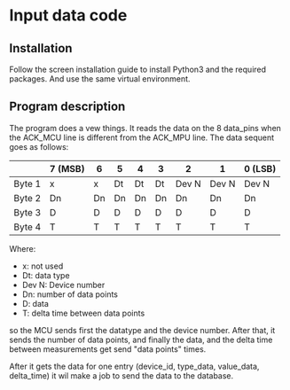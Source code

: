# Input data code

## Installation

Follow the screen installation guide to install Python3 and the required packages. And use the same virtual environment.

## Program description

The program does a vew things. It reads the data on the 8 data_pins when the ACK_MCU line is different from the ACK_MPU line. The data sequent goes as follows:

|        | 7 (MSB) | 6  | 5  | 4  | 3  | 2     | 1     | 0 (LSB) |
|--------|---------|----|----|----|----|-------|-------|---------|
| Byte 1 | x       | x  | Dt | Dt | Dt | Dev N | Dev N | Dev N   |
| Byte 2 | Dn      | Dn | Dn | Dn | Dn | Dn    | Dn    | Dn      |
| Byte 3 | D       | D  | D  | D  | D  | D     | D     | D       |
| Byte 4 | T       | T  | T  | T  | T  | T     | T     | T       |

Where:
- x: not used
- Dt: data type
- Dev N: Device number
- Dn: number of data points
- D: data
- T: delta time between data points

so the MCU sends first the datatype and the device number. After that, it sends the number of data points, and finally the data, and the delta time between measurements get send "data points" times. 

After it gets the data for one entry (device_id, type_data, value_data, delta_time) it wil make a job to send the data to the database.
